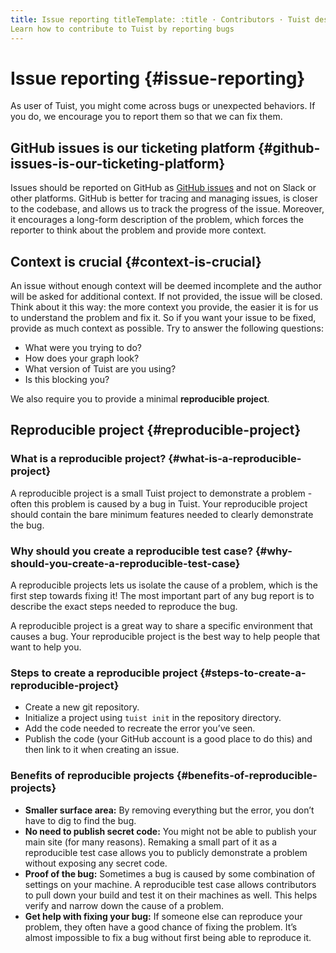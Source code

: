 ```yaml
---
title: Issue reporting titleTemplate: :title · Contributors · Tuist description:
Learn how to contribute to Tuist by reporting bugs
---
```


# Issue reporting {#issue-reporting}

As user of Tuist, you might come across bugs or unexpected behaviors. If you do,
we encourage you to report them so that we can fix them.

## GitHub issues is our ticketing platform {#github-issues-is-our-ticketing-platform}

Issues should be reported on GitHub as [GitHub
issues](https://github.com/tuist/tuist/issues) and not on Slack or other
platforms. GitHub is better for tracing and managing issues, is closer to the
codebase, and allows us to track the progress of the issue. Moreover, it
encourages a long-form description of the problem, which forces the reporter to
think about the problem and provide more context.

## Context is crucial {#context-is-crucial}

An issue without enough context will be deemed incomplete and the author will be
asked for additional context. If not provided, the issue will be closed. Think
about it this way: the more context you provide, the easier it is for us to
understand the problem and fix it. So if you want your issue to be fixed,
provide as much context as possible. Try to answer the following questions:

- What were you trying to do?
- How does your graph look?
- What version of Tuist are you using?
- Is this blocking you?

We also require you to provide a minimal **reproducible project**.

## Reproducible project {#reproducible-project}

### What is a reproducible project? {#what-is-a-reproducible-project}

A reproducible project is a small Tuist project to demonstrate a problem - often
this problem is caused by a bug in Tuist. Your reproducible project should
contain the bare minimum features needed to clearly demonstrate the bug.

### Why should you create a reproducible test case? {#why-should-you-create-a-reproducible-test-case}

A reproducible projects lets us isolate the cause of a problem, which is the
first step towards fixing it! The most important part of any bug report is to
describe the exact steps needed to reproduce the bug.

A reproducible project is a great way to share a specific environment that
causes a bug. Your reproducible project is the best way to help people that want
to help you.

### Steps to create a reproducible project {#steps-to-create-a-reproducible-project}

- Create a new git repository.
- Initialize a project using `tuist init` in the repository directory.
- Add the code needed to recreate the error you’ve seen.
- Publish the code (your GitHub account is a good place to do this) and then
  link to it when creating an issue.

### Benefits of reproducible projects {#benefits-of-reproducible-projects}

- **Smaller surface area:** By removing everything but the error, you don’t have
  to dig to find the bug.
- **No need to publish secret code:** You might not be able to publish your main
  site (for many reasons). Remaking a small part of it as a reproducible test
  case allows you to publicly demonstrate a problem without exposing any secret
  code.
- **Proof of the bug:** Sometimes a bug is caused by some combination of
  settings on your machine. A reproducible test case allows contributors to pull
  down your build and test it on their machines as well. This helps verify and
  narrow down the cause of a problem.
- **Get help with fixing your bug:** If someone else can reproduce your problem,
  they often have a good chance of fixing the problem. It’s almost impossible to
  fix a bug without first being able to reproduce it.
